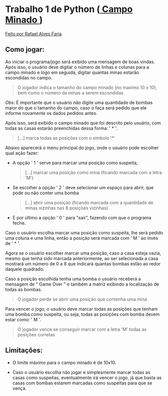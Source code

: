 # Trabalho 1 de Python (<ins> Campo Minado </ins>)
<ins> Feito por Rafael Alves Faria </ins>

## Como jogar:

Ao iniciar o programa/jogo será exibido uma mensagem de boas vindas. Após isso, o usuário deve digitar o número de linhas e colunas para a campo minado e logo em seguida, digitar quantas minas estarão escondidas no campo.

> O jogador indica o tamanho do campo minado (no maximo 10 x 10), bem como o número de minas a serem escondidas

*Obs:* É importante que o usuário não digite uma quantidade de bombas maior do que o tamanho do campo, caso o faça será pedido que ele informe novamente os dados pedidos antes.

Após isso, será exibido o campo minado que foi descrito pelo usuário, com todas as casas estarão preenchidas dessa forma: ' * '. 
> [...] marca todas as posições com o símbolo '*'

Abaixo aparecerá o menu principal do jogo, onde o usuário pode escolher qual ação fazer:
* A opção ' 1 ' serve para marcar uma posição como suspeita;
  
  > [...] marcar uma posição como mina (ficando marcada com a letra 'M')
* Se escolher a opção ' 2 ' deve selecionar um espaço para abrir, que pode ou não conter uma bomba

  > [...] abrir uma posição (ficando marcada com a quantidade de minas vizinhas nas 8 posições vizinhas)
* E por último a opção ' 0 ' para "sair", fazendo com que o programa feche.

Caso o usuário escolha marcar uma posição como suspeita, lhe será pedido uma coluna e uma linha, então a posição será marcada com ' M ' ao invés de ' * '.

Agora se o usuário escolher marcar uma posição, caso a casa esteja vazia, mesmo que tenha sido marcada anteriormente, ao ser selecionada a casa mostrará um número de 0 a 8 que indicará quantas bombas estão ao redor daquele quadrado. 

Caso a posição escolhida tenha uma bomba o usuário receberá a mensagem de " Game Over " e também a matriz exibindo a localização de todas as bombas.
> O jogador perde se abrir uma posição que contenha uma mina

Para vencer o jogo, o usuário deve marcar todas as posições que tenham uma bomba como suspeita, ou seja, todas as posições com bomba devem estar como: ' M '.
> O jogador vence se conseguir marcar com a letra 'M' todas as posições corretas

## Limitações:

* O limite máximo para o campo minado é de 10x10.

* Caso o usuário escolha não jogar e simplesmente marcar todas as casas como suspeitas, eventualmente irá vencer o jogo, já que basta as casas com bombas estarem marcadas como suspeitas para que se vença.
